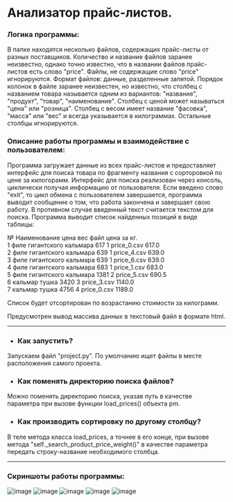 Анализатор прайс-листов.
========================


### Логика программы:
В папке находятся несколько файлов, содержащих прайс-листы от разных поставщиков.
Количество и название файлов заранее неизвестно, однако точно известно, что в названии файлов прайс-листов есть слово "price".
Файлы, не содержащие слово "price" игнорируются.
Формат файлов: данные, разделенные запятой.
Порядок колонок в файле заранее неизвестен, но известно, что столбец с названием товара называется одним из вариантов: "название", "продукт", "товар", "наименование".
Столбец с ценой может называться "цена" или "розница".
Столбец с весом имеет название "фасовка", "масса" или "вес" и всегда указывается в килограммах.
Остальные столбцы игнорируются.

### Описание работы программы и взаимодействие с пользователем:
Программа загружает данные из всех прайс-листов и предоставляет интерфейс для поиска товара по фрагменту названия с сорторовкой по цене за килогорамм.
Интерфейс для поиска реализован через консоль, циклически получая информацию от пользователя.
Если введено слово "exit", то цикл обмена с пользователем завершается, программа выводит сообщение о том, что работа закончена и завершает свою работу. В противном случае введенный текст считается текстом для поиска. Программа выводит список найденных позиций в виде таблицы:

№   Наименование               цена вес   файл   цена за кг.<br>
1   филе гигантского кальмара         617  1 price_0.csv 617.0<br>
2   филе гигантского кальмара         639  1 price_4.csv 639.0<br>
3   филе гигантского кальмара         639  1 price_6.csv 639.0<br>
4   филе гигантского кальмара         683  1 price_1.csv 683.0<br>
5   филе гигантского кальмара         1381  2 price_5.csv 690.5<br>
6   кальмар тушка                   3420  3 price_3.csv 1140.0<br>
7   кальмар тушка                   4756  4 price_0.csv 1189.0<br>

Список будет отсортирован по возрастанию стоимости за килограмм.

Предусмотрен вывод массива данных в текстовый файл в формате html.

_________________________

* ### Как запустить?
Запускаем файл "project.py". По умолчанию ищет файлы в месте расположения самого проекта. 

* ### Как поменять директорию поиска файлов?
Можно поменять директорию поиска, указав путь в качестве параметра при вызове функции load_prices() объекта pm.

* ### Как производить сортировку по другому столбцу?
В теле метода класса load_prices, а точнее в его конце, при вызове метода "self._search_product_price_weight()" в качестве параметра передать строку-название необходимого столбца.

_________________________________
### Скриншоты работы программы:
![image](https://github.com/user-attachments/assets/60889e2b-616e-4b60-8ec7-90f934179d5e)
![image](https://github.com/user-attachments/assets/dfdac08a-eb4e-48d6-aead-4ddaf3758fe3)
![image](https://github.com/user-attachments/assets/67fc81ad-29be-4649-937e-b7450af63625)
![image](https://github.com/user-attachments/assets/3259b6cc-d7be-4e5e-844b-e86191236f6c)
![image](https://github.com/user-attachments/assets/3ad4c92a-1ec1-4dfc-b62d-25eaf49bac3d)



